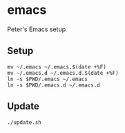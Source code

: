 # emacs

Peter's Emacs setup

## Setup

```shell
mv ~/.emacs ~/.emacs.$(date +%F)
mv ~/.emacs.d ~/.emacs.d.$(date +%F)
ln -s $PWD/.emacs ~/.emacs
ln -s $PWD/.emacs.d ~/.emacs.d
```

## Update

```shell
./update.sh
```
